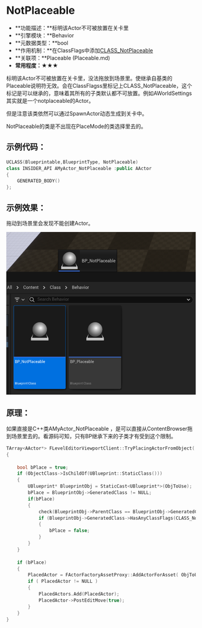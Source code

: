 # NotPlaceable

- **功能描述：**标明该Actor不可被放置在关卡里
- **引擎模块：**Behavior
- **元数据类型：**bool
- **作用机制：**在ClassFlags中添加[CLASS_NotPlaceable](../../../../Flags/EClassFlags/CLASS_NotPlaceable.md)
- **关联项：**Placeable (Placeable.md)
- **常用程度：★★★**

标明该Actor不可被放置在关卡里，没法拖放到场景里。使继承自基类的Placeable说明符无效。会在ClassFlagss里标记上CLASS_NotPlaceable，这个标记是可以继承的，意味着其所有的子类默认都不可放置。例如AWorldSettings其实就是一个notplaceable的Actor。

但是注意该类依然可以通过SpawnActor动态生成到关卡中。

NotPlaceable的类是不出现在PlaceMode的类选择里去的。

## 示例代码：

```cpp
UCLASS(Blueprintable,BlueprintType, NotPlaceable)
class INSIDER_API AMyActor_NotPlaceable :public AActor
{
	GENERATED_BODY()
};
```

## 示例效果：

拖动到场景里会发现不能创建Actor。

![Untitled](Untitled.png)

## 原理：

如果直接是C++类AMyActor_NotPlaceable ，是可以直接从ContentBrowser拖到场景里去的。看源码可知，只有BP继承下来的子类才有受到这个限制。

```cpp
TArray<AActor*> FLevelEditorViewportClient::TryPlacingActorFromObject( ULevel* InLevel, UObject* ObjToUse, bool bSelectActors, EObjectFlags ObjectFlags, UActorFactory* FactoryToUse, const FName Name, const FViewportCursorLocation* Cursor )
{

	bool bPlace = true;
	if (ObjectClass->IsChildOf(UBlueprint::StaticClass()))
	{
		UBlueprint* BlueprintObj = StaticCast<UBlueprint*>(ObjToUse);
		bPlace = BlueprintObj->GeneratedClass != NULL;
		if(bPlace)
		{
			check(BlueprintObj->ParentClass == BlueprintObj->GeneratedClass->GetSuperClass());
			if (BlueprintObj->GeneratedClass->HasAnyClassFlags(CLASS_NotPlaceable | CLASS_Abstract))
			{
				bPlace = false;
			}
		}
	}

	if (bPlace)
	{
		PlacedActor = FActorFactoryAssetProxy::AddActorForAsset( ObjToUse, bSelectActors, ObjectFlags, FactoryToUse, Name );
		if ( PlacedActor != NULL )
		{
			PlacedActors.Add(PlacedActor);
			PlacedActor->PostEditMove(true);
		}
	}
}
```